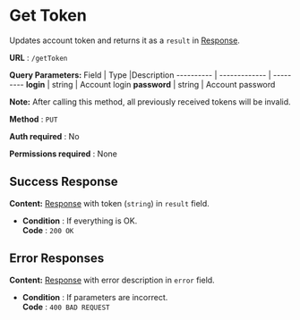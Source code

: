 # Get Token

Updates account token and returns it as a `result` in [Response](../types/response.md).

**URL** : `/getToken`

**Query Parameters:** 
Field | Type |Description
---------- | ------------- | ---------
__login__ | string | Account login
__password__ | string | Account password

**Note:**
After calling this method, all previously received tokens will be invalid.

**Method** : `PUT`

**Auth required** : No

**Permissions required** : None

## Success Response

**Content:** [Response](../types/response.md) with token (`string`) in `result` field.

* **Condition** : If everything is OK.  
**Code** : `200 OK`

## Error Responses

**Content:** [Response](../types/response.md) with error description in `error` field.

* **Condition** : If parameters are incorrect.  
**Code** : `400 BAD REQUEST`


